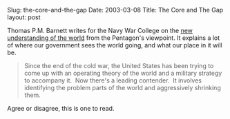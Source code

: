 Slug: the-core-and-the-gap
Date: 2003-03-08
Title: The Core and The Gap
layout: post

<div style="float:right"></div>
Thomas P.M. Barnett writes for the Navy War College on the <a href="http://www.nwc.navy.mil/newrulesets/ThePentagonsNewMap.htm">new understanding of the world</a> from the Pentagon&#39;s viewpoint. It explains a lot of where our government sees the world going, and what our place in it will be.
<blockquote>Since the end of the cold war, the United States has  been trying to come up with an operating theory of the world and a  military strategy to accompany it.&#0160; Now there&#39;s a leading contender.&#0160; It  involves identifying the problem parts of the world and aggressively shrinking  them.</blockquote>
Agree or disagree, this is one to read.
